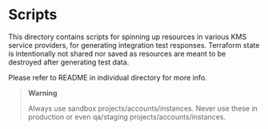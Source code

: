 # Scripts

This directory contains scripts for spinning up resources in various KMS service providers,
for generating integration test responses. Terraform state is intentionally not shared nor
saved as resources are meant to be destroyed after generating test data.

Please refer to README in individual directory for more info.

> **Warning**
>
> Always use sandbox projects/accounts/instances.
> Never use these in production or even qa/staging
> projects/accounts/instances.
